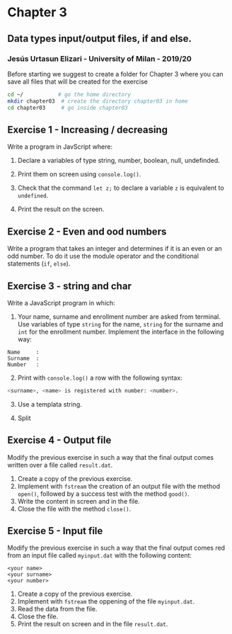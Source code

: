 # Chapter 3

## Data types input/output files, if and else.

### Jesús Urtasun Elizari - University of Milan - 2019/20

Before starting we suggest to create a folder for Chapter 3 where you can save all files that will be created for the exercise
```bash
cd ~/           # go the home directory
mkdir chapter03  # create the directory chapter03 in home
cd chapter03     # go inside chapter03
```

## Exercise 1 - Increasing / decreasing

Write a program in JavScript where:

1. Declare a variables of type string, number, boolean, null, undefinded.

2. Print them on screen using `console.log()`.

3. Check that the command `let z;` to declare a variable `z` is equivalent to `undefined`.

5. Print the result on the screen.

## Exercise 2 - Even and ood numbers

Write a program that takes an integer and determines if it is an even or an odd number.
To do it use the module operator and the conditional statements (`if`, `else`).

## Exercise 3 - string and char

Write a JavaScript program in which:

1. Your name, surname and enrollment number are asked from terminal. Use variables of type `string` for the name,
`string` for the surname and `int` for the enrollment number. Implement the interface in the following way:
```text
Name     :
Surname  :
Number   :
```

2. Print with `console.log()` a row with the following syntax:
```bash
<surname>, <name> is registered with number: <number>.
```

3. Use a templata string.

4. Split

## Exercise 4 - Output file

Modify the previous exercise in such a way that the final output comes written over a file called `result.dat`.

1. Create a copy of the previous exercise.
2. Implement with `fstream` the creation of an output file with the method `open()`,
followed by a success test with the method `good()`.
3. Write the content in screen and in the file.
4. Close the file with the method `close()`.

## Exercise 5 - Input file

Modify the previous exercise in such a way that the final output comes red from an input file called `myinput.dat`
with the following content:
```
<your name>
<your surname>
<your number>
```

1. Create a copy of the previous exercise.
2. Implement with `fstream` the oppening of the file `myinput.dat`.
3. Read the data from the file.
4. Close the file.
5. Print the result on screen and in the file `result.dat`.
